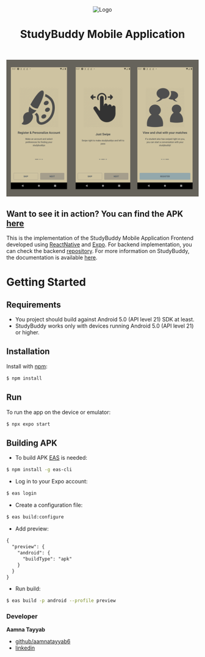 <div align="center">
  <img alt="Logo" src="https://github.com/aamnatayyab6/StudyBuddy_FE/blob/main/src/assets/images/logo.png" width="100" />
</div>
<h1 align="center">
  StudyBuddy Mobile Application
</h1>
<br/>

![demo](./src/assets/images/demo.png)

## Want to see it in action? You can find the APK [here](https://github.com/aamnatayyab6/StudyBuddy_FE/tree/main/apk)

This is the implementation of the StudyBuddy Mobile Application Frontend developed using [ReactNative](https://reactnative.dev/docs/getting-started) and [Expo](https://docs.expo.dev/overview/). For backend implementation, you can check the backend [repository](https://github.com/mastertimisensei/StudyBuddyBE.git).
For more information on StudyBuddy, the documentation is available [here](https://github.com/aamnatayyab6/ELTE-IK-Thesis/blob/main/Documentation.pdf).

# Getting Started

## Requirements

- You project should build against Android 5.0 (API level 21) SDK at least.
- StudyBuddy works only with devices running Android 5.0 (API level 21) or higher.

## Installation

Install with [npm](https://www.npmjs.com/):

```sh
$ npm install
```

## Run

To run the app on the device or emulator:

```sh
$ npx expo start
```

## Building APK

- To build APK [EAS](https://docs.expo.dev/build/introduction/) is needed:

```sh
$ npm install -g eas-cli
```

- Log in to your Expo account:

```sh
$ eas login
```

- Create a configuration file:

```sh
$ eas build:configure
```

- Add preview:

```jsonl
{
  "preview": {
    "android": {
      "buildType": "apk"
    }
  }
}
```

- Run build:

```sh
$ eas build -p android --profile preview
```

### Developer

**Aamna Tayyab**

- [github/aamnatayyab6](https://github.com/aamnatayyab6)
- [linkedin](https://www.linkedin.com/in/aamna-tayyab-10465b1a0/)
